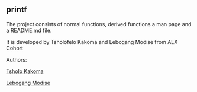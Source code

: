**printf**
-----------------------------------------------------------------
The project consists of normal functions, derived functions a man page and a README.md file.

It is developed by Tsholofelo Kakoma and Lebogang Modise from ALX Cohort 

Authors:

<a href="https://github.com/TK93GH/">Tsholo Kakoma</a>

<a href="https://github.com/YourDevLebo/">Lebogang Modise</a>
